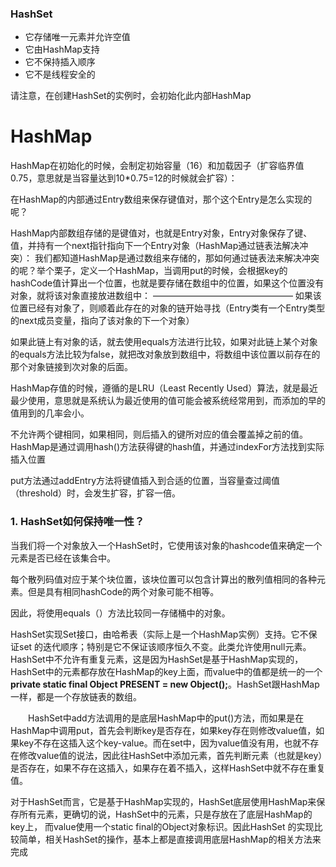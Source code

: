 ### HashSet

- 它存储唯一元素并允许空值
- 它由HashMap支持
- 它不保持插入顺序
- 它不是线程安全的



 请注意，在创建HashSet的实例时，会初始化此内部HashMap 



# HashMap

 HashMap在初始化的时候，会制定初始容量（16）和加载因子（扩容临界值0.75，意思就是当容量达到10*0.75=12的时候就会扩容）： 

 在HashMap的内部通过Entry数组来保存键值对，那个这个Entry是怎么实现的呢？ 

 HashMap内部数组存储的是键值对，也就是Entry对象，Entry对象保存了键、值，并持有一个next指针指向下一个Entry对象（HashMap通过链表法解决冲突）：
    我们都知道HashMap是通过数组来存储的，那如何通过链表法来解决冲突的呢？举个栗子，定义一个HashMap，当调用put的时候，会根据key的hashCode值计算出一个位置，也就是要存储在数组中的位置，如果这个位置没有对象，就将该对象直接放进数组中：
————————————————
 如果该位置已经有对象了，则顺着此存在的对象的链开始寻找（Entry类有一个Entry类型的next成员变量，指向了该对象的下一个对象） 

 如果此链上有对象的话，就去使用equals方法进行比较，如果对此链上某个对象的equals方法比较为false，就把改对象放到数组中，将数组中该位置以前存在的那个对象链接到次对象的后面。 

 HashMap存值的时候，遵循的是LRU（Least Recently Used）算法，就是最近最少使用，意思就是系统认为最近使用的值可能会被系统经常用到，而添加的早的值用到的几率会小。  

 不允许两个键相同，如果相同，则后插入的键所对应的值会覆盖掉之前的值。 
   HashMap是通过调用hash()方法获得键的hash值，并通过indexFor方法找到实际插入位置 

 put方法通过addEntry方法将键值插入到合适的位置，当容量查过阈值（threshold）时，会发生扩容，扩容一倍。 



### 1. HashSet如何保持唯一性？

当我们将一个对象放入一个HashSet时，它使用该对象的hashcode值来确定一个元素是否已经在该集合中。

每个散列码值对应于某个块位置，该块位置可以包含计算出的散列值相同的各种元素。但是具有相同hashCode的两个对象可能不相等。

因此，将使用equals（）方法比较同一存储桶中的对象。







HashSet实现Set接口，由哈希表（实际上是一个HashMap实例）支持。它不保证set 的迭代顺序；特别是它不保证该顺序恒久不变。此类允许使用null元素。HashSet中不允许有重复元素，这是因为HashSet是基于HashMap实现的，HashSet中的元素都存放在HashMap的key上面，而value中的值都是统一的一个**private static final Object PRESENT = new Object();**。HashSet跟HashMap一样，都是一个存放链表的数组。

　　HashSet中add方法调用的是底层HashMap中的put()方法，而如果是在HashMap中调用put，首先会判断key是否存在，如果key存在则修改value值，如果key不存在这插入这个key-value。而在set中，因为value值没有用，也就不存在修改value值的说法，因此往HashSet中添加元素，首先判断元素（也就是key）是否存在，如果不存在这插入，如果存在着不插入，这样HashSet中就不存在重复值。



 对于HashSet而言，它是基于HashMap实现的，HashSet底层使用HashMap来保存所有元素，更确切的说，HashSet中的元素，只是存放在了底层HashMap的key上， 而value使用一个static  final的Object对象标识。因此HashSet 的实现比较简单，相关HashSet的操作，基本上都是直接调用底层HashMap的相关方法来完成 

